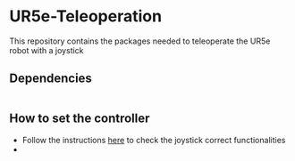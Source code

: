 # UR5e-Teleoperation

This repository contains the packages needed to teleoperate the UR5e robot with a joystick

## Dependencies

```bash
```

## How to set the controller
* Follow the instructions [here](http://wiki.ros.org/joy/Tutorials/ConfiguringALinuxJoystick) to check the joystick correct functionalities
* 
